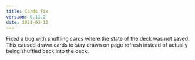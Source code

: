 ```yaml
---
title: Cards Fix
version: 0.11.2
date: 2021-03-12
---
```


Fixed a bug with shuffling cards where the state of the deck was not saved. This caused drawn cards to stay drawn on page refresh instead of actually being shuffled back into the deck.
